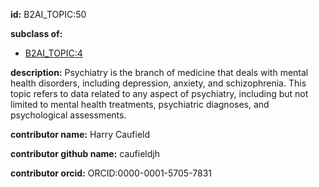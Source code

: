 **id:** B2AI_TOPIC:50

**subclass of:**

- [B2AI_TOPIC:4](../DataTopic.markdown)

**description:** Psychiatry is the branch of medicine that deals with mental health disorders, including depression, anxiety, and schizophrenia. This topic refers to data related to any aspect of psychiatry, including but not limited to mental health treatments, psychiatric diagnoses, and psychological assessments.

**contributor name:** Harry Caufield

**contributor github name:** caufieldjh

**contributor orcid:** ORCID:0000-0001-5705-7831

